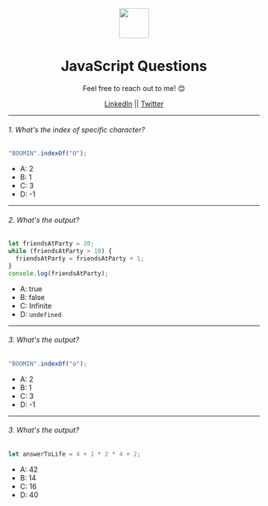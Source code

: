 <div align="center">
  <img height="60" src="https://img.icons8.com/color/344/javascript.png">
  <h1>JavaScript Questions</h1>
</div>

<p align="center">Feel free to reach out to me! 😊</p>

<p align="center">
<a href="https://www.linkedin.com/in/ghanshyamtanchak">LinkedIn</a> ||
<a href="https://x.com/gt_1357">Twitter</a>
</p>

---

###### 1. What's the index of specific character?

```javascript
"BOOMIN".indexOf("O");
```

- A: 2
- B: 1
- C: 3
- D: -1

---

###### 2. What's the output?

```javascript
let friendsAtParty = 20;
while (friendsAtParty > 10) {
  friendsAtParty = friendsAtParty + 1;
}
console.log(friendsAtParty);
```

- A: true
- B: false
- C: Infinite
- D: `undefined`

---

###### 3. What's the output?

```javascript
"BOOMIN".indexOf("o");
```

- A: 2
- B: 1
- C: 3
- D: -1

---

###### 3. What's the output?

```javascript
let answerToLife = 4 + 1 * 2 * 4 + 2;
```

- A: 42
- B: 14
- C: 16
- D: 40
